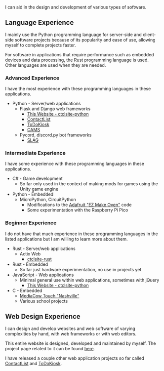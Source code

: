 I can aid in the design and development of various types of software. 

## Language Experience
I mainly use the Python programming language for server-side and client-side software projects because of its popularity and ease of use, allowing myself to complete projects faster.

For software in applications that require performance such as embedded devices and data processing, the Rust programming language is used. Other languages are used when they are needed.

### Advanced Experience
I have the most experience with these programming languages in these applications.

- Python - Server/web applications
    - Flask and Django web frameworks
        - [This Website - ctclsite-python](../projects/ctclsite/)
        - [ContactList](../projects/contactlist/)
        - [ToDoKiosk](../projects/todokiosk) 
        - [CAMS](../projects/cams/)
    - Pycord, discord.py bot frameworks
        - [SLAG](../projects/slag/)

### Intermediate Experience
I have some experience with these programming languages in these applications.

- C# - Game development
    - So far only used in the context of making mods for games using the Unity game engine
- Python - Embedded
    - MicroPython, CircuitPython
        - Modifications to the [Adafruit "EZ Make Oven"](https://learn.adafruit.com/ez-make-oven/installing-the-code) code
        - Some experimentation with the Raspberry Pi Pico

### Beginner Experience
I do not have that much experience in these programming languages in the listed applications but I am willing to learn more about them.

- Rust - Server/web applications
    - Actix Web
        - [ctclsite-rust](../projects/ctclsite/)
- Rust - Embedded
    - So far just hardware experimentation, no use in projects yet
- JavaScript - Web applications
    - Minimal general use within web applications, sometimes with jQuery
        - [This Website - ctclsite-python](../projects/ctclsite/)
- C - Embedded
    - [MediaCow Touch "Nashville"](../projects/mct_1/) 
    - Various school projects

## Web Design Experience

I can design and develop websites and web software of varying complexities by hand, with web frameworks or with web editors.

This entire website is designed, developed and maintained by myself. The project page related to it can be found [here](../projects/ctclsite/).

I have released a couple other web application projects so far called [ContactList](../projects/contactlist/) and [ToDoKiosk](../projects/todokiosk).